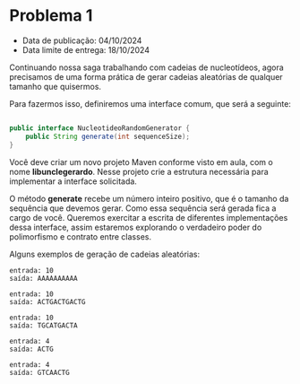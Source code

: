 # Problema 1

-  Data de publicação: 04/10/2024
-  Data limite de entrega: 18/10/2024

Continuando nossa saga trabalhando com cadeias de nucleotídeos, agora precisamos de uma forma prática de gerar cadeias aleatórias de qualquer tamanho que quisermos.

Para fazermos isso, definiremos uma interface comum, que será a seguinte:

```java

public interface NucleotideoRandomGenerator {
    public String generate(int sequenceSize);
}
```

Você deve criar um novo projeto Maven conforme visto em aula, com o nome **libunclegerardo**. Nesse projeto crie a estrutura necessária para implementar a interface solicitada.

O método **generate** recebe um número inteiro positivo, que é o tamanho da sequência que devemos gerar. Como essa sequência será gerada fica a cargo de você. Queremos exercitar a escrita de diferentes implementações dessa interface, assim estaremos explorando o verdadeiro poder do polimorfismo e contrato entre classes.

Alguns exemplos de geração de cadeias aleatórias:

```
entrada: 10
saída: AAAAAAAAAA

entrada: 10
saída: ACTGACTGACTG

entrada: 10
saída: TGCATGACTA

entrada: 4
saída: ACTG

entrada: 4
saída: GTCAACTG
```
